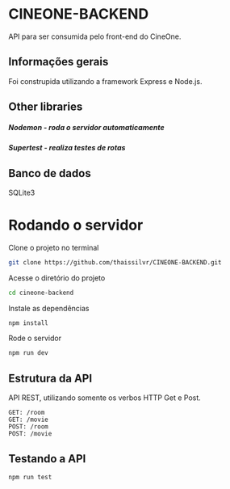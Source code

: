 # CINEONE-BACKEND

API para ser consumida pelo front-end do CineOne.
 
 
 ## Informações gerais
Foi construpida utilizando a framework Express e  Node.js.

## Other libraries
##### Nodemon - roda o servidor automaticamente
##### Supertest - realiza testes de rotas

## Banco de dados
SQLite3

# Rodando o servidor

Clone o projeto no terminal
```bash
git clone https://github.com/thaissilvr/CINEONE-BACKEND.git
```
Acesse o diretório do projeto
```bash
cd cineone-backend
```
Instale as dependências
```bash
npm install
```
Rode o servidor
```bash
npm run dev
```

## Estrutura da API
API REST, utilizando somente os verbos HTTP Get e Post.
~~~
GET: /room
GET: /movie
POST: /room
POST: /movie
~~~

## Testando a API
```bash
npm run test
````
